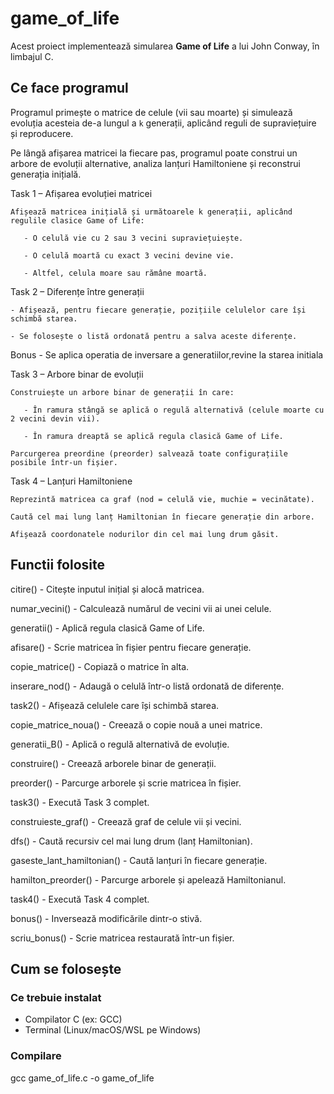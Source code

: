 # game_of_life

Acest proiect implementează simularea **Game of Life** a lui John Conway, în limbajul C.


## Ce face programul

Programul primește o matrice de celule (vii sau moarte) și simulează evoluția acesteia de-a lungul a `k` generații, aplicând reguli de supraviețuire și reproducere.

Pe lângă afișarea matricei la fiecare pas, programul poate construi un arbore de evoluții alternative, analiza lanțuri Hamiltoniene și reconstrui generația inițială.

Task 1 – Afișarea evoluției matricei

    Afișează matricea inițială și următoarele k generații, aplicând regulile clasice Game of Life:

       - O celulă vie cu 2 sau 3 vecini supraviețuiește.

       - O celulă moartă cu exact 3 vecini devine vie.

       - Altfel, celula moare sau rămâne moartă.

Task 2 – Diferențe între generații

    - Afișează, pentru fiecare generație, pozițiile celulelor care își schimbă starea.

    - Se folosește o listă ordonată pentru a salva aceste diferențe.

Bonus - Se aplica operatia de inversare a generatiilor,revine la starea initiala

Task 3 – Arbore binar de evoluții

    Construiește un arbore binar de generații în care:

       - În ramura stângă se aplică o regulă alternativă (celule moarte cu 2 vecini devin vii).

       - În ramura dreaptă se aplică regula clasică Game of Life.

    Parcurgerea preordine (preorder) salvează toate configurațiile posibile într-un fișier.

Task 4 – Lanțuri Hamiltoniene

    Reprezintă matricea ca graf (nod = celulă vie, muchie = vecinătate).

    Caută cel mai lung lanț Hamiltonian în fiecare generație din arbore.

    Afișează coordonatele nodurilor din cel mai lung drum găsit.

## Functii folosite

citire() - Citește inputul inițial și alocă matricea.

numar_vecini() - Calculează numărul de vecini vii ai unei celule.

generatii() - Aplică regula clasică Game of Life.

afisare() - Scrie matricea în fișier pentru fiecare generație.

copie_matrice() - Copiază o matrice în alta.

inserare_nod() - Adaugă o celulă într-o listă ordonată de diferențe.

task2() - Afișează celulele care își schimbă starea.

copie_matrice_noua() - Creează o copie nouă a unei matrice.

generatii_B() - Aplică o regulă alternativă de evoluție.

construire() - Creează arborele binar de generații.

preorder() - Parcurge arborele și scrie matricea în fișier.

task3() - Execută Task 3 complet.

construieste_graf() - Creează graf de celule vii și vecini.

dfs() - Caută recursiv cel mai lung drum (lanț Hamiltonian).

gaseste_lant_hamiltonian() - Caută lanțuri în fiecare generație.

hamilton_preorder() - Parcurge arborele și apelează Hamiltonianul.

task4() - Execută Task 4 complet.

bonus() - Inversează modificările dintr-o stivă.

scriu_bonus() - Scrie matricea restaurată într-un fișier.


## Cum se folosește

### Ce trebuie instalat
- Compilator C (ex: GCC)
- Terminal (Linux/macOS/WSL pe Windows)

### Compilare

gcc game_of_life.c -o game_of_life

